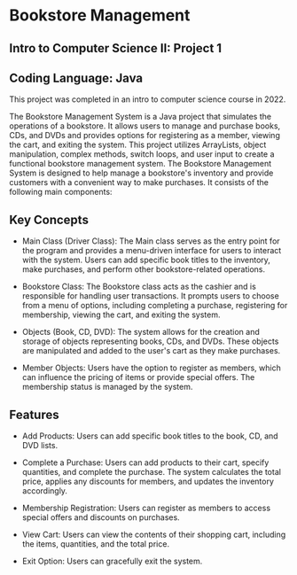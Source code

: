# Bookstore Management
## Intro to Computer Science II: Project 1
## Coding Language: Java
This project was completed in an intro to computer science course in 2022.

The Bookstore Management System is a Java project that simulates the operations of a bookstore. It allows users to manage and purchase books, CDs, and DVDs and provides options for registering as a member, viewing the cart, and exiting the system. This project utilizes ArrayLists, object manipulation, complex methods, switch loops, and user input to create a functional bookstore management system.
The Bookstore Management System is designed to help manage a bookstore's inventory and provide customers with a convenient way to make purchases. It consists of the following main components:

## Key Concepts
- Main Class (Driver Class): The Main class serves as the entry point for the program and provides a menu-driven interface for users to interact with the system. Users can add specific book titles to the inventory, make purchases, and perform other bookstore-related operations.

- Bookstore Class: The Bookstore class acts as the cashier and is responsible for handling user transactions. It prompts users to choose from a menu of options, including completing a purchase, registering for membership, viewing the cart, and exiting the system.

- Objects (Book, CD, DVD): The system allows for the creation and storage of objects representing books, CDs, and DVDs. These objects are manipulated and added to the user's cart as they make purchases.

- Member Objects: Users have the option to register as members, which can influence the pricing of items or provide special offers. The membership status is managed by the system.

## Features
- Add Products: Users can add specific book titles to the book, CD, and DVD lists.

- Complete a Purchase: Users can add products to their cart, specify quantities, and complete the purchase. The system calculates the total price, applies any discounts for members, and updates the inventory accordingly.

- Membership Registration: Users can register as members to access special offers and discounts on purchases.

- View Cart: Users can view the contents of their shopping cart, including the items, quantities, and the total price.

- Exit Option: Users can gracefully exit the system.
